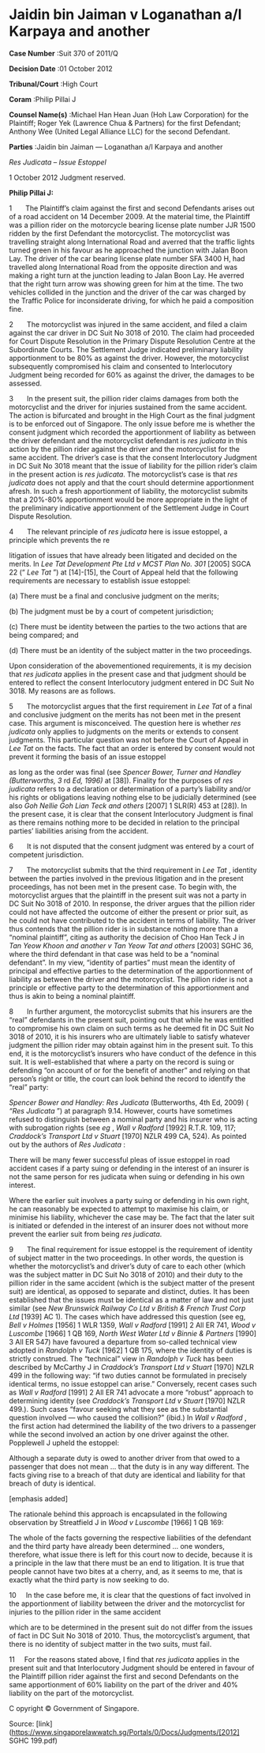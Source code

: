 # Jaidin bin Jaiman v Loganathan a/l Karpaya and another 



**Case Number** :Suit 370 of 2011/Q 

**Decision Date** :01 October 2012 

**Tribunal/Court** :High Court 

**Coram** :Philip Pillai J 

**Counsel Name(s)** :Michael Han Hean Juan (Hoh Law Corporation) for the Plaintiff; Roger Yek (Lawrence Chua & Partners) for the first Defendant; Anthony Wee (United Legal Alliance LLC) for the second Defendant. 

**Parties** :Jaidin bin Jaiman — Loganathan a/l Karpaya and another 

_Res Judicata_ – _Issue Estoppel_ 

1 October 2012 Judgment reserved. 

**Philip Pillai J:** 

1       The Plaintiff’s claim against the first and second Defendants arises out of a road accident on 14 December 2009. At the material time, the Plaintiff was a pillion rider on the motorcycle bearing license plate number JJR 1500 ridden by the first Defendant the motorcyclist. The motorcyclist was travelling straight along International Road and averred that the traffic lights turned green in his favour as he approached the junction with Jalan Boon Lay. The driver of the car bearing license plate number SFA 3400 H, had travelled along International Road from the opposite direction and was making a right turn at the junction leading to Jalan Boon Lay. He averred that the right turn arrow was showing green for him at the time. The two vehicles collided in the junction and the driver of the car was charged by the Traffic Police for inconsiderate driving, for which he paid a composition fine. 

2       The motorcyclist was injured in the same accident, and filed a claim against the car driver in DC Suit No 3018 of 2010. The claim had proceeded for Court Dispute Resolution in the Primary Dispute Resolution Centre at the Subordinate Courts. The Settlement Judge indicated preliminary liability apportionment to be 80% as against the driver. However, the motorcyclist subsequently compromised his claim and consented to Interlocutory Judgment being recorded for 60% as against the driver, the damages to be assessed. 

3       In the present suit, the pillion rider claims damages from both the motorcyclist and the driver for injuries sustained from the same accident. The action is bifurcated and brought in the High Court as the final judgment is to be enforced out of Singapore. The only issue before me is whether the consent judgment which recorded the apportionment of liability as between the driver defendant and the motorcyclist defendant is _res judicata_ in this action by the pillion rider against the driver and the motorcyclist for the same accident. The driver’s case is that the consent Interlocutory Judgment in DC Suit No 3018 meant that the issue of liability for the pillion rider’s claim in the present action is _res judicata_. The motorcyclist’s case is that _res judicata_ does not apply and that the court should determine apportionment afresh. In such a fresh apportionment of liability, the motorcyclist submits that a 20%-80% apportionment would be more appropriate in the light of the preliminary indicative apportionment of the Settlement Judge in Court Dispute Resolution. 

4       The relevant principle of _res judicata_ here is issue estoppel, a principle which prevents the re


litigation of issues that have already been litigated and decided on the merits. In _Lee Tat Development Pte Ltd v MCST Plan No. 301_ <span class="citation">[2005] SGCA 22</span> (“ _Lee Tat_ ”) at [14]-[15], the Court of Appeal held that the following requirements are necessary to establish issue estoppel: 

 (a) There must be a final and conclusive judgment on the merits; 

 (b) The judgment must be by a court of competent jurisdiction; 

 (c) There must be identity between the parties to the two actions that are being compared; and 

 (d) There must be an identity of the subject matter in the two proceedings. 

Upon consideration of the abovementioned requirements, it is my decision that _res judicata_ applies in the present case and that judgment should be entered to reflect the consent Interlocutory judgment entered in DC Suit No 3018. My reasons are as follows. 

5       The motorcyclist argues that the first requirement in _Lee Tat_ of a final and conclusive judgment on the merits has not been met in the present case. This argument is misconceived. The question here is whether _res judicata_ only applies to judgments on the merits or extends to consent judgments. This particular question was not before the Court of Appeal in _Lee Tat_ on the facts. The fact that an order is entered by consent would not prevent it forming the basis of an issue estoppel 

as long as the order was final (see _Spencer Bower, Turner and Handley (Butterworths, 3_ rd _Ed, 1996)_ at [38]). Finality for the purposes of _res judicata_ refers to a declaration or determination of a party’s liability and/or his rights or obligations leaving nothing else to be judicially determined (see also _Goh Nellie Goh Lian Teck and others_ <span class="citation">[2007] 1 SLR(R) 453</span> at [28]). In the present case, it is clear that the consent Interlocutory Judgment is final as there remains nothing more to be decided in relation to the principal parties’ liabilities arising from the accident. 

6       It is not disputed that the consent judgment was entered by a court of competent jurisdiction. 

7       The motorcyclist submits that the third requirement in _Lee Tat_ , identity between the parties involved in the previous litigation and in the present proceedings, has not been met in the present case. To begin with, the motorcyclist argues that the plaintiff in the present suit was not a party in DC Suit No 3018 of 2010. In response, the driver argues that the pillion rider could not have affected the outcome of either the present or prior suit, as he could not have contributed to the accident in terms of liability. The driver thus contends that the pillion rider is in substance nothing more than a “nominal plaintiff”, citing as authority the decision of Choo Han Teck J in _Tan Yeow Khoon and another v Tan Yeow Tat and others_ <span class="citation">[2003] SGHC 36</span>, where the third defendant in that case was held to be a “nominal defendant”. In my view, “identity of parties” must mean the identity of principal and effective parties to the determination of the apportionment of liability as between the driver and the motorcyclist. The pillion rider is not a principle or effective party to the determination of this apportionment and thus is akin to being a nominal plaintiff. 

8       In further argument, the motorcyclist submits that his insurers are the “real” defendants in the present suit, pointing out that while he was entitled to compromise his own claim on such terms as he deemed fit in DC Suit No 3018 of 2010, it is his insurers who are ultimately liable to satisfy whatever judgment the pillion rider may obtain against him in the present suit. To this end, it is the motorcyclist’s insurers who have conduct of the defence in this suit. It is well-established that where a party on the record is suing or defending “on account of or for the benefit of another” and relying on that person’s right or title, the court can look behind the record to identify the “real” party: 


_Spencer Bower and Handley: Res Judicata_ (Butterworths, 4th Ed, 2009) ( _“Res Judicata_ ”) at paragraph 9.14. However, courts have sometimes refused to distinguish between a nominal party and his insurer who is acting with subrogation rights (see _eg_ , _Wall v Radford_ [1992] R.T.R. 109, 117; _Craddock’s Transport Ltd v Stuart_ [1970] NZLR 499 CA, 524). As pointed out by the authors of _Res Judicata_ : 

 There will be many fewer successful pleas of issue estoppel in road accident cases if a party suing or defending in the interest of an insurer is not the same person for res judicata when suing or defending in his own interest. 

Where the earlier suit involves a party suing or defending in his own right, he can reasonably be expected to attempt to maximise his claim, or minimise his liability, whichever the case may be. The fact that the later suit is initiated or defended in the interest of an insurer does not without more prevent the earlier suit from being _res judicata_. 

9       The final requirement for issue estoppel is the requirement of identity of subject matter in the two proceedings. In other words, the question is whether the motorcyclist’s and driver’s duty of care to each other (which was the subject matter in DC Suit No 3018 of 2010) and their duty to the pillion rider in the same accident (which is the subject matter of the present suit) are identical, as opposed to separate and distinct, duties. It has been established that the issues must be identical as a matter of law and not just similar (see _New Brunswick Railway Co Ltd v British & French Trust Corp Ltd_ [1939] AC 1). The cases which have addressed this question (see eg, _Bell v Holmes_ [1956] 1 WLR 1359, _Wall v Radford_ [1991] 2 All ER 741, _Wood v Luscombe_ [1966] 1 QB 169, _North West Water Ltd v Binnie & Partners_ [1990] 3 All ER 547) have favoured a departure from so-called technical view adopted in _Randolph v Tuck_ [1962] 1 QB 175, where the identity of duties is strictly construed. The “technical” view in _Randolph v Tuck_ has been described by McCarthy J in _Craddock’s Transport Ltd v Stuart_ [1970] NZLR 499 in the following way: “if two duties cannot be formulated in precisely identical terms, no issue estoppel can arise.” Conversely, recent cases such as _Wall v Radford_ [1991] 2 All ER 741 advocate a more “robust” approach to determining identity (see _Craddock’s Transport Ltd v Stuart_ [1970] NZLR 499.). Such cases “favour seeking what they see as the substantial question involved — who caused the collision?” (ibid.) In _Wall v Radford_ , the first action had determined the liability of the two drivers to a passenger while the second involved an action by one driver against the other. Popplewell J upheld the estoppel: 

 Although a separate duty is owed to another driver from that owed to a passenger that does not mean ... that the duty is in any way different. The facts giving rise to a breach of that duty are identical and liability for that breach of duty is identical. 

 [emphasis added] 

The rationale behind this approach is encapsulated in the following observation by Streatfield J in _Wood v Luscombe_ [1966] 1 QB 169: 

 The whole of the facts governing the respective liabilities of the defendant and the third party have already been determined ... one wonders, therefore, what issue there is left for this court now to decide, because it is a principle in the law that there must be an end to litigation. It is true that people cannot have two bites at a cherry, and, as it seems to me, that is exactly what the third party is now seeking to do. 

10     In the case before me, it is clear that the questions of fact involved in the apportionment of liability between the driver and the motorcyclist for injuries to the pillion rider in the same accident 


which are to be determined in the present suit do not differ from the issues of fact in DC Suit No 3018 of 2010. Thus, the motorcyclist’s argument, that there is no identity of subject matter in the two suits, must fail. 

11     For the reasons stated above, I find that _res judicata_ applies in the present suit and that Interlocutory Judgment should be entered in favour of the Plaintiff pillion rider against the first and second Defendants on the same apportionment of 60% liability on the part of the driver and 40% liability on the part of the motorcyclist. 

 C opyright © Government of Singapore. 


Source: [link](https://www.singaporelawwatch.sg/Portals/0/Docs/Judgments/[2012] SGHC 199.pdf)
